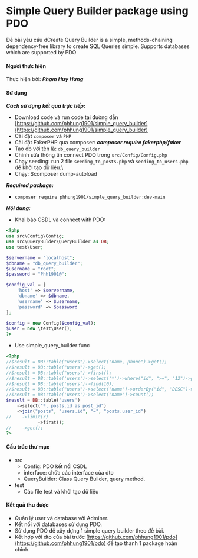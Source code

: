 # Simple Query Builder package using PDO

Đề bài yêu cầu dCreate Query Builder is a simple, methods-chaining dependency-free library to create SQL Queries simple. Supports databases which are supported by PDO

#### Người thực hiện
Thực hiện bởi: ***Phạm Huy Hưng***

#### Sử dụng
***Cách sử dụng kết quả trực tiếp:***
- Download code và run code tại đường dẫn [https://github.com/phhung1901/simple_query_builder](https://github.com/phhung1901/simple_query_builder)
- Cài đặt `composer` và `PHP`
- Cài đặt FakerPHP qua composer: ***composer require fakerphp/faker***
- Tạo db với tên là: `db_query_builder`
- Chỉnh sửa thông tin connect PDO trong `src/Config/Config.php`
- Chạy seeding: run 2 file `seeding_to_posts.php` và  `seeding_to_users.php` để khởi tạo dữ liệu.\
- Chạy: $composer dump-autoload

***Required package:***
- `composer require phhung1901/simple_query_builder:dev-main`

***Nội dung:***
- Khai báo CSDL và connect with PDO: 
```php
<?php
use src\Config\Config;
use src\QueryBulder\QueryBuilder as DB;
use test\User;

$servername = "localhost";
$dbname = "db_query_builder";
$username = "root";
$password = "Phh1901@";

$config_val = [
    'host' => $servername,
    'dbname' => $dbname,
    'username' => $username,
    'password' => $password
];

$config = new Config($config_val);
$user = new \test\User();
?>
```

- Use simple_query_builder func 

```php
<?php
//$result = DB::table("users")->select("name, phone")->get();
//$result = DB::table("users")->get();
//$result = DB::table("users")->first();
//$result = DB::table('users')->select('*')->where("id", ">=", "12")->get();
//$result = DB::table('users')->find(10);
//$result = DB::table("users")->select("name")->orderBy("id", "DESC")->get();
//$result = DB::table('users')->select("name")->count();
$result = DB::table('users')
    ->select("*, posts.id as post_id")
    ->join("posts", "users.id", "=", "posts.user_id")
//    ->limit(3)
            ->first();
//    ->get();
?>
```

#### Cấu trúc thư mục
- src
  - Config: PDO kết nối CSDL
  - interface: chứa các interface của dto
  - QueryBuilder: Class Query Builder, query method.
- test
  - Các file test và khởi tạo dữ liệu

#### Kết quả thu được
- Quản lý user và database với Adminer.
- Kết nối với databases sử dụng PDO.
- Sử dụng PDO để xây dựng 1 simple query builder theo đề bài. 
- Kết hợp với dto của bài trước [https://github.com/phhung1901/pdo](https://github.com/phhung1901/pdo) để tạo thành 1 package hoàn chỉnh.
